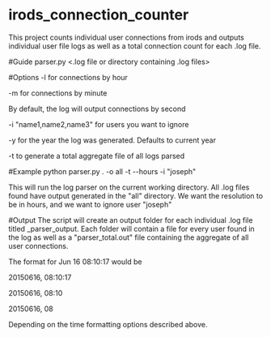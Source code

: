 # irods_connection_counter
This project counts individual user connections from irods and outputs individual user file logs as well as a total connection count for each .log file.

#Guide
parser.py <.log file or directory containing .log files>

#Options
-l for connections by hour

-m for connections by minute

By default, the log will output connections by second

-i "name1,name2,name3" for users you want to ignore

-y <year> for the year the log was generated. Defaults to current year

-t to generate a total aggregate file of all logs parsed

#Example
python parser.py . -o all -t --hours -i "joseph"

This will run the log parser on the current working directory. All .log files found have output generated in the "all" directory. We want the resolution to be in hours, and we want to ignore user "joseph"


#Output
The script will create an output folder for each individual .log file titled <name of log>_parser_output. 
Each folder will contain a file for every user found in the log as well as a "parser_total.out" file containing the aggregate of all user connections.

The format for Jun 16 08:10:17 would be

20150616, 08:10:17

20150616, 08:10

20150616, 08

Depending on the time formatting options described above.
